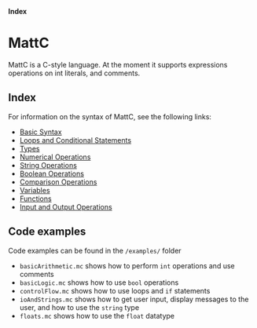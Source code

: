 **Index**

# MattC
MattC is a C-style language. At the moment it supports expressions operations on int literals, and comments.

## Index
For information on the syntax of MattC, see the following links:
* [Basic Syntax](basicSyntax)
* [Loops and Conditional Statements](loopsConditionalStatements)
* [Types](types)
* [Numerical Operations](numericalOperations)
* [String Operations](stringOperations)
* [Boolean Operations](booleanOperations)
* [Comparison Operations](comparisonOperations)
* [Variables](variables)
* [Functions](functions)
* [Input and Output Operations](ioOperations)

## Code examples
Code examples can be found in the `/examples/` folder
* `basicArithmetic.mc` shows how to perform `int` operations and use comments
* `basicLogic.mc` shows how to use `bool` operations
* `controlFlow.mc` shows how to use loops and `if` statements
* `ioAndStrings.mc` shows how to get user input, display messages to the user, and how to use the `string` type
* `floats.mc` shows how to use the `float` datatype